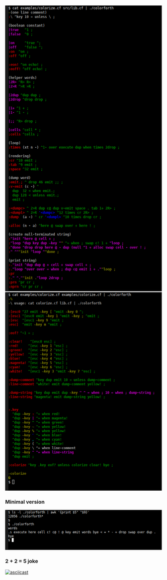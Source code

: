 ![](doc/screenshot.png?raw=true)
![](doc/screenshot-colorize.png?raw=true)

### Minimal version
![](doc/screenshot-minimal.png?raw=true)

### 2 + 2 = 5 joke
[![asciicast](https://asciinema.org/a/442906.svg)](https://asciinema.org/a/442906)
